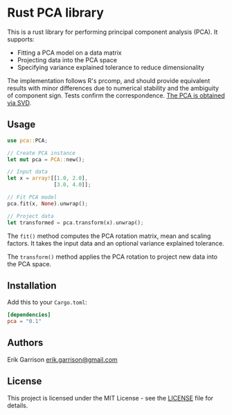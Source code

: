 # Rust PCA library

This is a rust library for performing principal component analysis (PCA). It supports:

- Fitting a PCA model on a data matrix 
- Projecting data into the PCA space
- Specifying variance explained tolerance to reduce dimensionality

The implementation follows R's prcomp, and should provide equivalent results with minor differences due to numerical stability and the ambiguity of component sign.
Tests confirm the correspondence.
[The PCA is obtained via SVD](https://math.stackexchange.com/questions/3869/what-is-the-intuitive-relationship-between-svd-and-pca).

## Usage

```rust
use pca::PCA;

// Create PCA instance
let mut pca = PCA::new(); 

// Input data 
let x = array![[1.0, 2.0], 
               [3.0, 4.0]];

// Fit PCA model                
pca.fit(x, None).unwrap();

// Project data
let transformed = pca.transform(x).unwrap();
```

The `fit()` method computes the PCA rotation matrix, mean and scaling factors. It takes the input data and an optional variance explained tolerance. 

The `transform()` method applies the PCA rotation to project new data into the PCA space.

## Installation

Add this to your `Cargo.toml`:

```toml
[dependencies]
pca = "0.1"
```

## Authors

Erik Garrison <erik.garrison@gmail.com>

## License

This project is licensed under the MIT License - see the [LICENSE](LICENSE) file for details.
